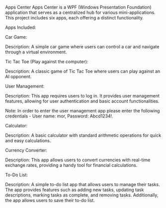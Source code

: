 ﻿Apps Center
Apps Center is a WPF (Windows Presentation Foundation) application that serves as a centralized hub for various mini-applications. This project includes six apps, each offering a distinct functionality.

Apps Included:

Car Game:

Description: A simple car game where users can control a car and navigate through a virtual environment.

Tic Tac Toe (Play against the computer):

Description: A classic game of Tic Tac Toe where users can play against an AI opponent.

User Management:

Description: This app requires users to log in. It provides user management features, allowing for user authentication and basic account functionalities.

Note: In order to enter the user management app please enter the following credentials - User name: mor, Password: Abcd1234!.

Calculator:

Description: A basic calculator with standard arithmetic operations for quick and easy calculations.

Currency Converter:

Description: This app allows users to convert currencies with real-time exchange rates, providing a handy tool for financial calculations.

To-Do List:

Description: A simple to-do list app that allows users to manage their tasks. The app provides features such as adding new tasks, updating task descriptions, marking tasks as complete, and removing tasks. Additionally, the app allows users to save their to-do list.